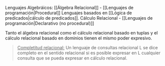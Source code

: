 Lenguajes Algebráicos:
	[[Álgebra Relacional]] - [[Lenguajes de programación|Procedural]]
Lenguajes basados en [[Lógica de predicados|cálculo de predicados]].
	Cálculo Relacional - [[Lenguajes de programación|Declarativo (no procedural)]]

Tanto el álgebra relacional como el cálculo relacional basado en tuplas y el cálculo relacional basado en dominios tienen el mismo poder expresivo.

><u>Completitud relacional:</u> Un lenguaje de consultas relacional L se dice completo en el sentido relacional si es posible expresar en L cualquier consulta que se pueda expresar en cálculo relacional.